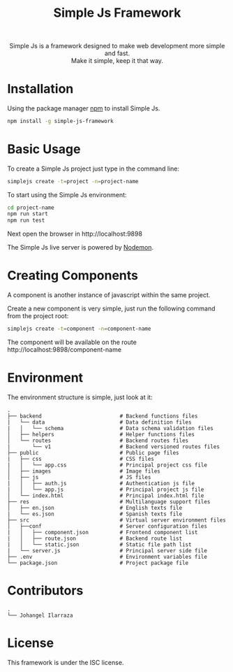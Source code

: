 <h1 align="center">
    Simple Js Framework
</h1>
<br>
<p align="center">
    Simple Js is a framework designed to make web development more simple and fast.
    <br>
    Make it simple, keep it that way.
<p> 

# Installation

Using the package manager [npm](https://www.npmjs.com/get-npm) to install Simple Js.

```bash
npm install -g simple-js-framework
```

# Basic Usage

To create a Simple Js project just type in the command line:

```bash
simplejs create -t=project -n=project-name
```

To start using the Simple Js environment:

```bash
cd project-name
npm run start
npm run test
```

Next open the browser in http://localhost:9898 

The Simple Js live server is powered by [Nodemon](https://www.npmjs.com/package/nodemon).

# Creating Components

A component is another instance of javascript within the same project. 

Create a new component is very simple, just run the following command from the project root:

```bash
simplejs create -t=component -n=component-name
```

The component will be available on the route http://localhost:9898/component-name

# Environment

The environment structure is simple, just look at it:

    .
    ├── backend                         # Backend functions files
    |   └── data                        # Data definition files
    |   │   └── schema                  # Data schema validation files
    │   ├── helpers                     # Helper functions files
    │   └── routes                      # Backend routes files
    |       └── v1                      # Backend versioned routes files
    ├── public                          # Public page files
    |   ├── css                         # CSS files
    |   │   └── app.css                 # Principal project css file
    │   ├── images                      # Image files
    │   ├── js                          # JS files
    |   │   ├── auth.js                 # Authentication js file
    |   │   └── app.js                  # Principal project js file
    │   └── index.html                  # Principal index.html file
    ├── res                             # Multilanguage support files
    │   ├── en.json                     # English texts file   
    |   └── es.json                     # Spanish texts file
    ├── src                             # Virtual server environment files
    │   ├──conf                         # Server configuration files
    |   │   ├── component.json          # Frontend component list
    |   │   ├── route.json              # Backend route list
    |   │   └── static.json             # Static file path list
    |   └── server.js                   # Principal server side file
    ├── .env                            # Environment variables file
    └── package.json                    # Project package file

# Contributors

    .
    └── Johangel Ilarraza

# License

This framework is under the ISC license.

